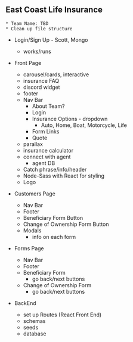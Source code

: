 ## East Coast Life Insurance

    * Team Name: TBD
    * Clean up file structure

* Login/Sign Up - Scott, Mongo
    - works/runs

* Front Page
    - carousel/cards, interactive
    - insurance FAQ
    - discord widget
    - footer
    - Nav Bar
        - About Team?
        - Login
        - Insurance Options - dropdown
            - Auto, Home, Boat, Motorcycle, Life
        - Form Links
        - Quote
    - parallax
    - insurance calculator
    - connect with agent
        - agent DB
    - Catch phrase/info/header
    - Node-Sass with React for styling
    - Logo

* Customers Page
    - Nav Bar
    - Footer
    - Beneficiary Form Button
    - Change of Ownership Form Button
    - Modals
        - info on each form
    

* Forms Page
    - Nav Bar
    - Footer
    - Beneficiary Form
        - go back/next buttons
    - Change of Ownership Form
        - go back/next buttons
    
* BackEnd
    - set up Routes (React Front End)
    - schemas
    - seeds
    - database

